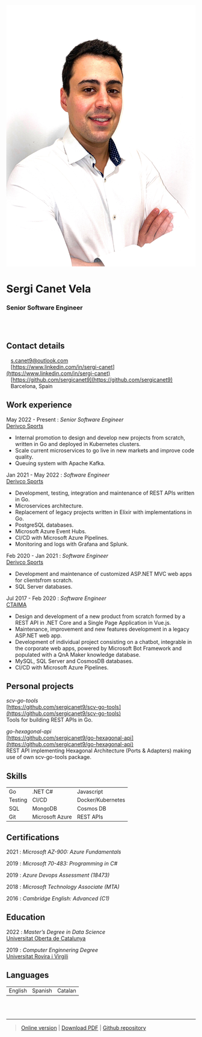 <br /><br />

![](src/picture.png)

# Sergi Canet Vela
### Senior Software Engineer
<br /><br />

Contact details
---------
<span class="fas fa-envelope fa-lg"></span>&nbsp;&nbsp;&nbsp;<a href="mailto:s.canet9@outlook.com">s.canet9@outlook.com</a>
<br />
<span class="fab fa-linkedin fa-lg"></span>&nbsp;&nbsp;&nbsp;[https://www.linkedin.com/in/sergi-canet](https://www.linkedin.com/in/sergi-canet)
<br />
<span class="fab fa-github fa-lg"></span>&nbsp;&nbsp;&nbsp;[https://github.com/sergicanet9](https://github.com/sergicanet9)
<br />
<span class="fa fa-map-marker fa-lg"></span>&nbsp;&nbsp;&nbsp;Barcelona, Spain

Work experience
----------
May 2022 - Present
:	*Senior Software Engineer*<br />
	[Derivco Sports](https://derivco.com)
   - Internal promotion to design and develop new projects from scratch, written in Go and deployed in Kubernetes clusters.
   - Scale current microservices to go live in new markets and improve code quality.
   - Queuing system with Apache Kafka.

Jan 2021 - May 2022
:	*Software Engineer*<br />
	[Derivco Sports](https://derivco.com)
   - Development,  testing,  integration  and  maintenance  of REST  APIs written in Go.
   - Microservices architecture.
   - Replacement of legacy projects written in Elixir with implementations in Go.
   - PostgreSQL databases.
   - Microsoft Azure Event Hubs.
   - CI/CD with Microsoft Azure Pipelines.
   - Monitoring and logs with Grafana and Splunk.

Feb 2020 - Jan 2021
:	*Software Engineer*<br />
	[Derivco Sports](https://www.andornet.ad)
   - Development and  maintenance of  customized  ASP.NET  MVC web apps for clientsfrom scratch.
   - SQL Server databases.

Jul 2017 - Feb 2020
:	*Software Engineer*<br />
	[CTAIMA](https://www.ctaima.com)
   - Design and development of a new product from scratch formed  by  a  REST  API  in  .NET  Core  and  a  Single  Page  Application  in Vue.js.
   - Maintenance, improvement and new features development in a legacy ASP.NET web app.
   - Development of individual project consisting on a chatbot, integrable in the corporate  web  apps,  powered  by  Microsoft  Bot  Framework  and populated with a QnA Maker knowledge database.
   - MySQL, SQL Server and CosmosDB databases.
   - CI/CD with Microsoft Azure Pipelines.

Personal projects
----------
*scv-go-tools*  
[https://github.com/sergicanet9/scv-go-tools](https://github.com/sergicanet9/scv-go-tools)  
Tools for building REST APIs in Go.

*go-hexagonal-api*  
[https://github.com/sergicanet9/go-hexagonal-api](https://github.com/sergicanet9/go-hexagonal-api)  
REST API implementing Hexagonal Architecture (Ports & Adapters) making use of own scv-go-tools package. 

Skills
---------
<table border="0">
 <tr>
    <td>Go</td>
    <td>.NET C#</td>
    <td>Javascript</td>
 </tr>
 <tr>
    <td>Testing</td>
    <td>CI/CD</td>
    <td>Docker/Kubernetes</td>
 </tr>
 <tr>
    <td>SQL</td>
    <td>MongoDB</td>
    <td>Cosmos DB</td>
 </tr>
 <tr>
    <td>Git</td>
    <td>Microsoft Azure</td>
    <td>REST APIs</td>
 </tr>
</table>

Certifications
---------
2021
:	*Microsoft AZ-900: Azure Fundamentals*

2019
:	*Microsoft 70-483: Programming in C#*

2019
:	*Azure Devops Assessment (18473)*

2018
:	*Microsoft Technology Associate (MTA)*

2016
:	*Cambridge English: Advanced (C1)*

Education
---------
2022
:	*Master’s Degree in Data Science*<br />
	[Universitat Oberta de Catalunya](https://www.uoc.edu)

2019
:	*Computer Enginnering Degree*<br />
	[Universitat Rovira i Virgili](https://www.urv.cat)

Languages
---------
<table border="0">
 <tr>
    <td>English</td>
    <td>Spanish</td>
    <td>Catalan</td>
 </tr>
</table>

<br /><br />

------
> [Online version](https://htmlpreview.github.io/?https://github.com/sergicanet9/resume/blob/main/resume-sergi-canet.html) |
[Download PDF](https://raw.githubusercontent.com/sergicanet9/resume/main/resume-sergi-canet.pdf) |
[Github repository](https://github.com/sergicanet9/resume)
